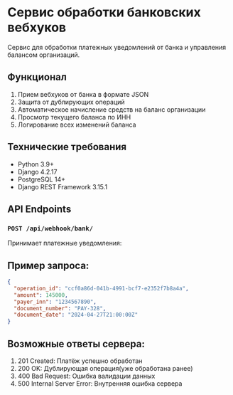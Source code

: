 # Сервис обработки банковских вебхуков

Сервис для обработки платежных уведомлений от банка и управления балансом организаций.

## Функционал
1. Прием вебхуков от банка в формате JSON
2. Защита от дублирующих операций
3. Автоматическое начисление средств на баланс организации
4. Просмотр текущего баланса по ИНН
5. Логирование всех изменений баланса

## Технические требования
- Python 3.9+
- Django 4.2.17
- PostgreSQL 14+
- Django REST Framework 3.15.1

## API Endpoints

### `POST /api/webhook/bank/`
Принимает платежные уведомления:

## Пример запроса:
```json
{
  "operation_id": "ccf0a86d-041b-4991-bcf7-e2352f7b8a4a",
  "amount": 145000,
  "payer_inn": "1234567890",
  "document_number": "PAY-328",
  "document_date": "2024-04-27T21:00:00Z"
}
```

## Возможные ответы сервера:

1. 201 Created: Платёж успешно обработан
2. 200 OK: Дублирующая операция(уже обработана ранее)
3. 400 Bad Request: Ошибка валидации данных
4. 500 Internal Server Error: Внутренняя ошибка сервера